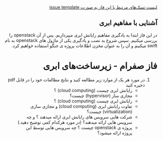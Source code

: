 <div dir="rtl" align='right'>


[لیست تسک‌های مرتبط با این فاز به صورت issue template](./issue-Phase00.md)

##  آشنایی با مفاهیم ابری 
 
در این فاز ابتدا به یادگیری مفاهیم رایانش ابری میپردازیم. پس از آن openstack را بررسی میکنیم. سپس شروع به نصب و یادگیری یکی از ماژول های  openstack به نام swift میکنیم و آن را به عنوان مخزن اطلاعات پروژه ی جنگو استفاده خواهیم کرد.
  # فاز صفرام - زیرساخت‌های ابری
 1. در مورد هر یک از موارد زیر مطالعه کنید و نتایج مطالعات خود را در قابل pdf ذخیره کنید
    - رایانش ابری چیست (cloud computing) ؟
    - مجازی ساز (hypervisor) چیست؟
    - رایانش ابری چیست (cloud computing) ؟
    - تفاوت رایانش ابری (cloud computing) و مجازی سازی (virtualization) چیست؟
    -  شرکت هایی سرویس های رایانش ابری ارائه میدهند ؟ و چه سرویس هایی ارائه میدهند؟ (در مورد هرکدام کمی توضیح دهید.)
    -  پروژه ی openstack چیست ؟ چه سرویس هایی توسط این پروژه ارائه میشود؟

 
 
 
